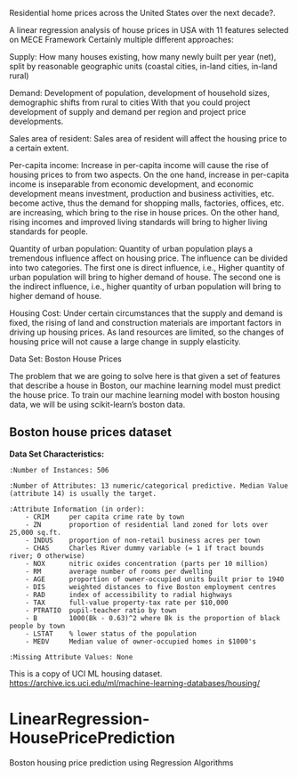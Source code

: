 Residential home prices across the United States over the next decade?.

A linear regression analysis of house prices in USA with 11 features selected on MECE Framework
Certainly multiple different approaches:

Supply:
How many houses existing, how many newly built per year (net), split by reasonable geographic units (coastal cities, in-land cities, in-land rural)

Demand:
Development of population, development of household sizes, demographic shifts from rural to cities With that you could project development of supply and demand per region and project price developments.

Sales area of resident: Sales area of resident will affect the housing price to a certain extent.

Per-capita income: Increase in per-capita income will cause the rise of housing prices to from two aspects. On the one hand, increase in per-capita income is inseparable from economic development, and economic development means investment, production and business activities, etc. become active, thus the demand for shopping malls, factories, offices, etc. are increasing, which bring to the rise in house prices. On the other hand, rising incomes and improved living standards will bring
to higher living standards for people.

Quantity of urban population: Quantity of urban population plays a tremendous influence affect on housing price. The influence can be divided into two categories. The first one is direct influence, i.e., Higher quantity of urban population will bring to higher demand of house. The second one is the indirect influence, i.e., higher quantity of urban population will bring to higher demand of house. 

Housing Cost: Under certain circumstances that the supply and demand is fixed, the rising of land and construction materials are important factors in driving up housing prices. As land resources are limited, so the changes of housing price will not cause a large change in supply elasticity.
 
Data Set: Boston House Prices

The problem that we are going to solve here is that given a set of features that describe a house in Boston, our machine learning model must predict the house price. To train our machine learning model with boston housing data, we will be using scikit-learn’s boston data.



Boston house prices dataset
---------------------------

**Data Set Characteristics:**  

    :Number of Instances: 506 

    :Number of Attributes: 13 numeric/categorical predictive. Median Value (attribute 14) is usually the target.

    :Attribute Information (in order):
        - CRIM     per capita crime rate by town
        - ZN       proportion of residential land zoned for lots over 25,000 sq.ft.
        - INDUS    proportion of non-retail business acres per town
        - CHAS     Charles River dummy variable (= 1 if tract bounds river; 0 otherwise)
        - NOX      nitric oxides concentration (parts per 10 million)
        - RM       average number of rooms per dwelling
        - AGE      proportion of owner-occupied units built prior to 1940
        - DIS      weighted distances to five Boston employment centres
        - RAD      index of accessibility to radial highways
        - TAX      full-value property-tax rate per $10,000
        - PTRATIO  pupil-teacher ratio by town
        - B        1000(Bk - 0.63)^2 where Bk is the proportion of black people by town
        - LSTAT    % lower status of the population
        - MEDV     Median value of owner-occupied homes in $1000's

    :Missing Attribute Values: None


This is a copy of UCI ML housing dataset.
https://archive.ics.uci.edu/ml/machine-learning-databases/housing/


# LinearRegression-HousePricePrediction
Boston housing price prediction using Regression Algorithms  
